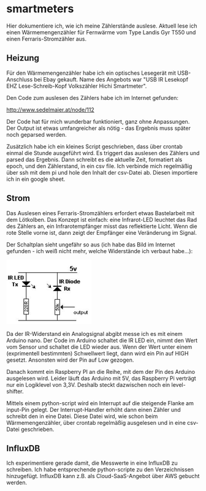 # smartmeters

Hier dokumentiere ich, wie ich meine Zählerstände auslese.
Aktuell lese ich einen Wärmemengenzähler für Fernwärme vom Type Landis Gyr T550 und einen Ferraris-Stromzähler aus.

## Heizung

Für den Wärmemengenzähler habe ich ein optisches Lesegerät mit USB-Anschluss bei Ebay gekauft. 
Name des Angebots war "USB IR Lesekopf EHZ Lese-Schreib-Kopf Volkszähler Hichi Smartmeter".

Den Code zum auslesen des Zählers habe ich im Internet gefunden: 

http://www.sedelmaier.at/node/112

Der Code hat für mich wunderbar funktioniert, ganz ohne Anpassungen.
Der Output ist etwas umfangreicher als nötig - das Ergebnis muss später noch geparsed werden.

Zusätzlich habe ich ein kleines Script geschrieben, dass über crontab einmal die Stunde ausgeführt wird.
Es triggert das auslesen des Zählers und parsed das Ergebnis. 
Dann schreibt es die aktuelle Zeit, formatiert als epoch, und den Zählerstand, in ein csv file.
Ich verbinde mich regelmäßig über ssh mit dem pi und hole den Inhalt der csv-Datei ab.
Diesen importiere ich in ein google sheet.

## Strom

Das Auslesen eines Ferraris-Stromzählers erfordert etwas Bastelarbeit mit dem Lötkolben.
Das Konzept ist einfach: eine Infrarot-LED leuchtet das Rad des Zählers an, ein Infrarotempfänger misst das reflektierte Licht.
Wenn die rote Stelle vorne ist, dann zeigt der Empfänger eine Veränderung im Signal.

Der Schaltplan sieht ungefähr so aus (ich habe das Bild im Internet gefunden - ich weiß nicht mehr, welche Widerstände ich verbaut habe...):

![Schaltplan](strom/circuit.jpeg)

Da der IR-Widerstand ein Analogsignal abgibt messe ich es mit einem Arduino nano.
Der Code im Arduino schaltet die IR LED ein, nimmt den Wert vom Sensor und schaltet die LED wieder aus.
Wenn der Wert unter einem (exprimentell bestimmten) Schwellwert liegt, dann wird ein Pin auf HIGH gesetzt.
Ansonsten wird der Pin auf Low gezogen.

Danach kommt ein Raspberry PI an die Reihe, mit dem der Pin des Arduino ausgelesen wird.
Leider läuft das Arduino mit 5V, das Raspberry Pi verträgt nur ein Logiklevel von 3,3V. 
Deshalb steckt dazwischen noch ein level-shifter.

Mittels einem python-script wird ein Interrupt auf die steigende Flanke am input-Pin gelegt.
Der Interrupt-Handler erhöht dann einen Zähler und schreibt den in eine Datei.
Diese Datei wird, wie schon beim Wärmemengenzähler, über crontab regelmäßig ausgelesen und in eine csv-Datei geschrieben.

## InfluxDB

Ich experimentiere gerade damit, die Messwerte in eine InfluxDB zu schreiben. 
Ich habe entsprechende python-scripte zu den Verzeichnissen hinzugefügt.
InfluxDB kann z.B. als Cloud-SaaS-Angebot über AWS gebucht werden.